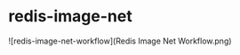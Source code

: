 # redis-image-net

<!-- redis image net workflow -->
![redis-image-net-workflow](Redis Image Net Workflow.png)
